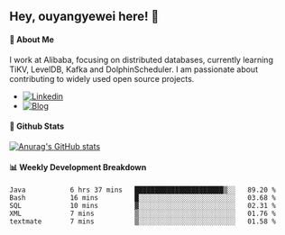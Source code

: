 ## Hey, ouyangyewei here! :wave:

#### :rocket: About Me
I work at Alibaba, focusing on distributed databases, currently learning TiKV, LevelDB, Kafka and DolphinScheduler. I am passionate about contributing to widely used open source projects.

- [![Linkedin](https://img.shields.io/badge/LinkedIn-ouyangyewei-blue)](https://www.linkedin.com/in/ouyangyewei/)
- [![Blog](https://img.shields.io/badge/Blog-yeweiouyang-orange)](https://blog.csdn.net/yeweiouyang)

#### :star2: Github Stats
[![Anurag's GitHub stats](https://github-readme-stats.vercel.app/api?username=ouyangyewei&show_icons=true&cache_seconds=3600&theme=tokyonight)](https://github.com/anuraghazra/github-readme-stats)

#### :bar_chart: Weekly Development Breakdown
<!--START_SECTION:waka-->

```text
Java           6 hrs 37 mins   ██████████████████████▒░░   89.20 %
Bash           16 mins         █░░░░░░░░░░░░░░░░░░░░░░░░   03.68 %
SQL            10 mins         ▓░░░░░░░░░░░░░░░░░░░░░░░░   02.31 %
XML            7 mins          ▒░░░░░░░░░░░░░░░░░░░░░░░░   01.76 %
textmate       7 mins          ▒░░░░░░░░░░░░░░░░░░░░░░░░   01.58 %
```

<!--END_SECTION:waka-->
